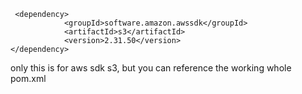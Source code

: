 ```
 <dependency>
            <groupId>software.amazon.awssdk</groupId>
            <artifactId>s3</artifactId>
            <version>2.31.50</version>
</dependency>
```

only this is for aws sdk s3, but you can reference the working whole pom.xml
